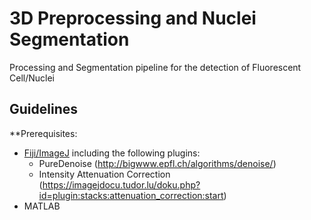 # 3D Preprocessing and Nuclei Segmentation
Processing and Segmentation pipeline for the detection of Fluorescent Cell/Nuclei

## Guidelines

**Prerequisites:
* [Fiji/ImageJ](https://fiji.sc/) including the following plugins:
  * PureDenoise (http://bigwww.epfl.ch/algorithms/denoise/)
  * Intensity Attenuation Correction (https://imagejdocu.tudor.lu/doku.php?id=plugin:stacks:attenuation_correction:start)
* MATLAB

